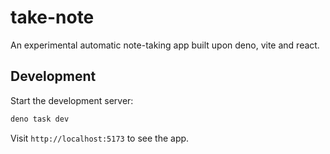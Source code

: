 # take-note

An experimental automatic note-taking app built upon deno, vite and react.


## Development

Start the development server:

```bash
deno task dev
```

Visit `http://localhost:5173` to see the app.
